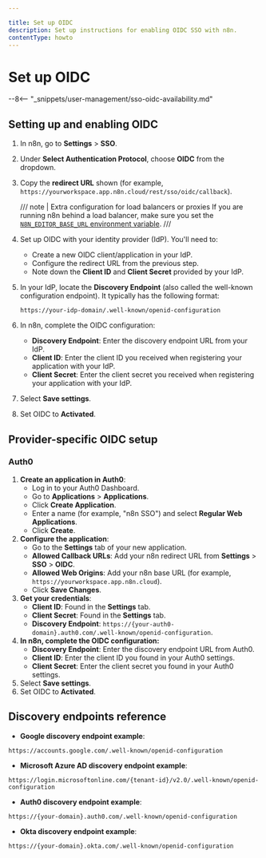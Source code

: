 ```yaml
---

title: Set up OIDC
description: Set up instructions for enabling OIDC SSO with n8n.
contentType: howto
---
```


# Set up OIDC

--8<-- "_snippets/user-management/sso-oidc-availability.md"

## Setting up and enabling OIDC


1. In n8n, go to **Settings** > **SSO**.
1. Under **Select Authentication Protocol**, choose **OIDC** from the dropdown.
1. Copy the **redirect URL** shown (for example, `https://yourworkspace.app.n8n.cloud/rest/sso/oidc/callback`).

	/// note | Extra configuration for load balancers or proxies
	If you are running n8n behind a load balancer, make sure you set the [`N8N_EDITOR_BASE_URL` environment variable](/hosting/configuration/environment-variables/deployment.md).
	///

1. Set up OIDC with your identity provider (IdP). You'll need to:
	- Create a new OIDC client/application in your IdP.
	- Configure the redirect URL from the previous step.
	- Note down the **Client ID** and **Client Secret** provided by your IdP.
1. In your IdP, locate the **Discovery Endpoint** (also called the well-known configuration endpoint). It typically has the following format:
	```
	https://your-idp-domain/.well-known/openid-configuration
	```
1. In n8n, complete the OIDC configuration:
	- **Discovery Endpoint**: Enter the discovery endpoint URL from your IdP.
	- **Client ID**: Enter the client ID you received when registering your application with your IdP.
	- **Client Secret**: Enter the client secret you received when registering your application with your IdP.
1. Select **Save settings**.
1. Set OIDC to **Activated**.

## Provider-specific OIDC setup

### Auth0

1. **Create an application in Auth0**:
	- Log in to your Auth0 Dashboard.
	- Go to **Applications** > **Applications**.
	- Click **Create Application**.
	- Enter a name (for example, "n8n SSO") and select **Regular Web Applications**.
	- Click **Create**.
1. **Configure the application**:
	- Go to the **Settings** tab of your new application.
	- **Allowed Callback URLs**: Add your n8n redirect URL from **Settings** > **SSO** > **OIDC**.
	- **Allowed Web Origins**: Add your n8n base URL (for example, `https://yourworkspace.app.n8n.cloud`).
	- Click **Save Changes**.
1. **Get your credentials**:
	- **Client ID**: Found in the **Settings** tab.
	- **Client Secret**: Found in the **Settings** tab.
	- **Discovery Endpoint**: `https://{your-auth0-domain}.auth0.com/.well-known/openid-configuration`.
1. **In n8n, complete the OIDC configuration:**
	- **Discovery Endpoint**: Enter the discovery endpoint URL from Auth0.
	- **Client ID**: Enter the client ID you found in your Auth0 settings.
	- **Client Secret**: Enter the client secret you found in your Auth0 settings.
1. Select **Save settings**.
1. Set OIDC to **Activated**.

## Discovery endpoints reference

- **Google discovery endpoint example**:
```
https://accounts.google.com/.well-known/openid-configuration
```
- **Microsoft Azure AD discovery endpoint example**:
```
https://login.microsoftonline.com/{tenant-id}/v2.0/.well-known/openid-configuration
```
- **Auth0 discovery endpoint example**:
```
https://{your-domain}.auth0.com/.well-known/openid-configuration
```
- **Okta discovery endpoint example**:
```
https://{your-domain}.okta.com/.well-known/openid-configuration
```
